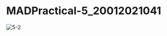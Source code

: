 # MADPractical-5_20012021041
![5-2](https://user-images.githubusercontent.com/110705442/192153364-88bf2976-3e5b-4b1e-95e9-b0f17cc54f03.jpeg)

